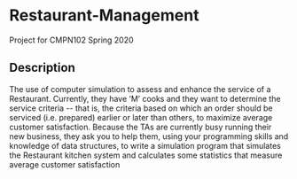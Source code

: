 # Restaurant-Management
Project for CMPN102 Spring 2020

## Description 
The use of computer simulation to assess and enhance the service of a Restaurant. 
Currently, they have ‘M’ cooks and they want to determine the service criteria -- that is, 
the criteria based on which an order should be serviced (i.e. prepared) earlier or later than 
others, to maximize average customer satisfaction. Because the TAs are currently busy 
running their new business, they ask you to help them, using your programming skills and 
knowledge of data structures, to write a simulation program that simulates the Restaurant 
kitchen system and calculates some statistics that measure average customer satisfaction
